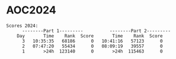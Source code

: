 # AOC2024

    Scores 2024:
          --------Part 1---------          --------Part 2---------
        Day       Time    Rank  Score       Time    Rank  Score
          3   10:35:35   68186      0   10:41:16   57123      0
          2   07:47:20   55434      0   08:09:19   39557      0
          1       >24h  123140      0       >24h  115463      0